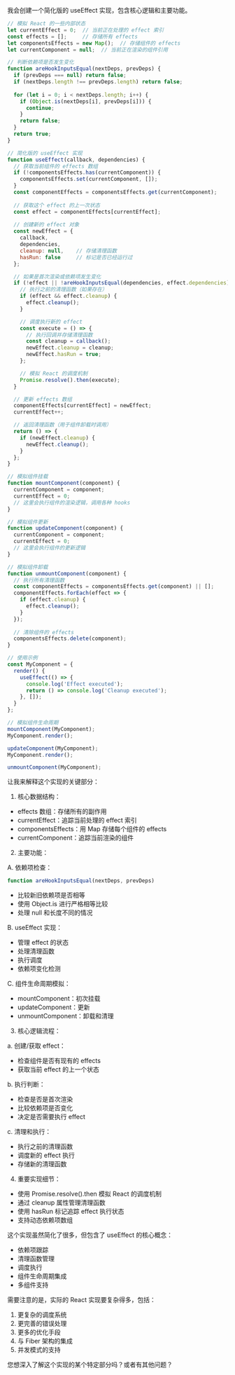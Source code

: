 我会创建一个简化版的 useEffect 实现，包含核心逻辑和主要功能。

```javascript
// 模拟 React 的一些内部状态
let currentEffect = 0;  // 当前正在处理的 effect 索引
const effects = [];     // 存储所有 effects
let componentsEffects = new Map();  // 存储组件的 effects
let currentComponent = null;  // 当前正在渲染的组件引用

// 判断依赖项是否发生变化
function areHookInputsEqual(nextDeps, prevDeps) {
  if (prevDeps === null) return false;
  if (nextDeps.length !== prevDeps.length) return false;
  
  for (let i = 0; i < nextDeps.length; i++) {
    if (Object.is(nextDeps[i], prevDeps[i])) {
      continue;
    }
    return false;
  }
  return true;
}

// 简化版的 useEffect 实现
function useEffect(callback, dependencies) {
  // 获取当前组件的 effects 数组
  if (!componentsEffects.has(currentComponent)) {
    componentsEffects.set(currentComponent, []);
  }
  const componentEffects = componentsEffects.get(currentComponent);
  
  // 获取这个 effect 的上一次状态
  const effect = componentEffects[currentEffect];
  
  // 创建新的 effect 对象
  const newEffect = {
    callback,
    dependencies,
    cleanup: null,    // 存储清理函数
    hasRun: false     // 标记是否已经运行过
  };

  // 如果是首次渲染或依赖项发生变化
  if (!effect || !areHookInputsEqual(dependencies, effect.dependencies)) {
    // 执行之前的清理函数（如果存在）
    if (effect && effect.cleanup) {
      effect.cleanup();
    }

    // 调度执行新的 effect
    const execute = () => {
      // 执行回调并存储清理函数
      const cleanup = callback();
      newEffect.cleanup = cleanup;
      newEffect.hasRun = true;
    };

    // 模拟 React 的调度机制
    Promise.resolve().then(execute);
  }

  // 更新 effects 数组
  componentEffects[currentEffect] = newEffect;
  currentEffect++;

  // 返回清理函数（用于组件卸载时调用）
  return () => {
    if (newEffect.cleanup) {
      newEffect.cleanup();
    }
  };
}

// 模拟组件挂载
function mountComponent(component) {
  currentComponent = component;
  currentEffect = 0;
  // 这里会执行组件的渲染逻辑，调用各种 hooks
}

// 模拟组件更新
function updateComponent(component) {
  currentComponent = component;
  currentEffect = 0;
  // 这里会执行组件的更新逻辑
}

// 模拟组件卸载
function unmountComponent(component) {
  // 执行所有清理函数
  const componentEffects = componentsEffects.get(component) || [];
  componentEffects.forEach(effect => {
    if (effect.cleanup) {
      effect.cleanup();
    }
  });
  
  // 清除组件的 effects
  componentsEffects.delete(component);
}

// 使用示例
const MyComponent = {
  render() {
    useEffect(() => {
      console.log('Effect executed');
      return () => console.log('Cleanup executed');
    }, []);
  }
};

// 模拟组件生命周期
mountComponent(MyComponent);
MyComponent.render();

updateComponent(MyComponent);
MyComponent.render();

unmountComponent(MyComponent);

```

让我来解释这个实现的关键部分：

1. 核心数据结构：
- effects 数组：存储所有的副作用
- currentEffect：追踪当前处理的 effect 索引
- componentsEffects：用 Map 存储每个组件的 effects
- currentComponent：追踪当前渲染的组件

2. 主要功能：

A. 依赖项检查：
```javascript
function areHookInputsEqual(nextDeps, prevDeps)
```
- 比较新旧依赖项是否相等
- 使用 Object.is 进行严格相等比较
- 处理 null 和长度不同的情况

B. useEffect 实现：
- 管理 effect 的状态
- 处理清理函数
- 执行调度
- 依赖项变化检测

C. 组件生命周期模拟：
- mountComponent：初次挂载
- updateComponent：更新
- unmountComponent：卸载和清理

3. 核心逻辑流程：

a. 创建/获取 effect：
- 检查组件是否有现有的 effects
- 获取当前 effect 的上一个状态

b. 执行判断：
- 检查是否是首次渲染
- 比较依赖项是否变化
- 决定是否需要执行 effect

c. 清理和执行：
- 执行之前的清理函数
- 调度新的 effect 执行
- 存储新的清理函数

4. 重要实现细节：

- 使用 Promise.resolve().then 模拟 React 的调度机制
- 通过 cleanup 属性管理清理函数
- 使用 hasRun 标记追踪 effect 执行状态
- 支持动态依赖项数组

这个实现虽然简化了很多，但包含了 useEffect 的核心概念：
- 依赖项跟踪
- 清理函数管理
- 调度执行
- 组件生命周期集成
- 多组件支持

需要注意的是，实际的 React 实现要复杂得多，包括：
1. 更复杂的调度系统
2. 更完善的错误处理
3. 更多的优化手段
4. 与 Fiber 架构的集成
5. 并发模式的支持

您想深入了解这个实现的某个特定部分吗？或者有其他问题？